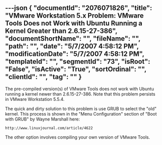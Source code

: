 ---json
{
  "documentId": "2076071826",
  "title": "VMware Workstation 5.x Problem: VMware Tools Does not Work with Ubuntu Running a Kernel Greater than 2.6.15-27-386",
  "documentShortName": "",
  "fileName": "",
  "path": "",
  "date": "5/7/2007 4:58:12 PM",
  "modificationDate": "5/7/2007 4:58:12 PM",
  "templateId": "",
  "segmentId": "73",
  "isRoot": "False",
  "isActive": "True",
  "sortOrdinal": "",
  "clientId": "",
  "tag": ""
}
---

The pre-compiled version(s) of VMware Tools does not work with Ubuntu running a kernel newer than 2.6.15-27-386. Note that this problem persists in VMware Workstation 5.5.4.

The quick and dirty solution to this problem is use GRUB to select the &quot;old&quot; kernel. This process is shown in the &quot;Menu Configuration&quot; section of &quot;Boot with GRUB&quot; by Wayne Marshall here:

    http://www.linuxjournal.com/article/4622

The other option involves compiling your own version of VMware Tools.
